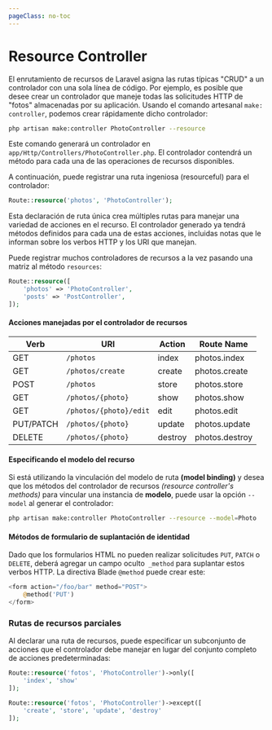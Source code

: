 ```yaml
---
pageClass: no-toc
---
```


# Resource Controller

El enrutamiento de recursos de Laravel asigna las rutas típicas "CRUD" a un controlador con una sola línea de código. Por ejemplo, es posible que desee crear un controlador que maneje todas las solicitudes HTTP de "fotos" almacenadas por su aplicación. Usando el comando artesanal `make: controller`, podemos crear rápidamente dicho controlador:

```bash
php artisan make:controller PhotoController --resource
```

Este comando generará un controlador en `app/Http/Controllers/PhotoController.php`. El controlador contendrá un método para cada una de las operaciones de recursos disponibles.

A continuación, puede registrar una ruta ingeniosa (resourceful) para el controlador:

```php
Route::resource('photos', 'PhotoController');
```

Esta declaración de ruta única crea múltiples rutas para manejar una variedad de acciones en el recurso. El controlador generado ya tendrá métodos definidos para cada una de estas acciones, incluidas notas que le informan sobre los verbos HTTP y los URI que manejan.

Puede registrar muchos controladores de recursos a la vez pasando una matriz al método `resources`:

```php
Route::resource([
    'photos' => 'PhotoController',
    'posts' => 'PostController',
]);
```

#### Acciones manejadas por el controlador de recursos

Verb      | URI                  | Action       | Route Name
----------|-----------------------|--------------|---------------------
GET       | `/photos`              | index        | photos.index
GET       | `/photos/create`       | create       | photos.create
POST      | `/photos`              | store        | photos.store
GET       | `/photos/{photo}`      | show         | photos.show
GET       | `/photos/{photo}/edit` | edit         | photos.edit
PUT/PATCH | `/photos/{photo}`      | update       | photos.update
DELETE    | `/photos/{photo}`      | destroy      | photos.destroy

#### Especificando el modelo del recurso

Si está utilizando la vinculación del modelo de ruta **(model binding)** y desea que los métodos del controlador de recursos *(resource controller's methods)* para vincular una instancia de **modelo**, puede usar la opción `--model` al generar el controlador:

```bash
php artisan make:controller PhotoController --resource --model=Photo
```

#### Métodos de formulario de suplantación de identidad

Dado que los formularios HTML no pueden realizar solicitudes `PUT`, `PATCH` o `DELETE`, deberá agregar un campo oculto` _method` para suplantar estos verbos HTTP. La directiva Blade `@method` puede crear este:

```php
<form action="/foo/bar" method="POST">
    @method('PUT')
</form>
```

<a name="restful-partial-resource-routes"> </a>
### Rutas de recursos parciales

Al declarar una ruta de recursos, puede especificar un subconjunto de acciones que el controlador debe manejar en lugar del conjunto completo de acciones predeterminadas:

```php
Route::resource('fotos', 'PhotoController')->only([
    'index', 'show'
]);
```

```php
Route::resource('fotos', 'PhotoController')->except([
    'create', 'store', 'update', 'destroy'
]);
``` 
